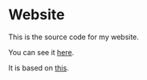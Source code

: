 # Website

This is the source code for my website.

You can see it [here](https://thksrc.netlify.app).

It is based on [this](https://github.com/gregives/twelvety).
